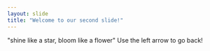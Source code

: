 ```yaml
---
layout: slide
title: "Welcome to our second slide!"
---
```

"shine like a star, bloom like a flower"
Use the left arrow to go back!
